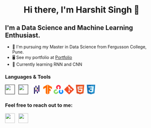 <h1 align="center">Hi there, I'm Harshit Singh 👋</h1>

I'm a Data Science and Machine Learning Enthusiast.
--------------------------

*   📖  I'm pursuing my Master in Data Science from Fergusson College, Pune.
*   🖥️  See my portfolio at <a target="_blank" rel="noreferrer" href="https://harsh502s.github.io/">Portfolio</a>
*   🧠  Currently learning RNN and CNN

### Languages & Tools

<p align="left"><a href="" target="_blank" rel="noreferrer"><img src="https://raw.githubusercontent.com/rahuldkjain/github-profile-readme-generator/master/src/images/icons/ProgrammingLanguages/python.svg" width="32" height="32" /></a> &nbsp;
<a href="" target="_blank" rel="noreferrer"><img src="https://raw.githubusercontent.com/rahuldkjain/github-profile-readme-generator/master/src/images/icons/Database/mysql.svg" width="32" height="32" /></a> &nbsp;
<a href="" target="_blank" rel="noreferrer"><img src="https://raw.githubusercontent.com/devicons/devicon/master/icons/pandas/pandas-original.svg" width="32" height="32" /></a>
<a href="" target="_blank" rel="noreferrer"><img src="https://raw.githubusercontent.com/devicons/devicon/master/icons/tensorflow/tensorflow-original.svg" width="32" height="32" /></a>
<a href="" target="_blank" rel="noreferrer"><img src="https://raw.githubusercontent.com/devicons/devicon/master/icons/opencv/opencv-original.svg" width="32" height="32" /></a>
<a href="" target="_blank" rel="noreferrer"><img src="https://raw.githubusercontent.com/devicons/devicon/master/icons/git/git-original.svg" width="32" height="32" /></a> 
<a href="" target="_blank" rel="noreferrer"><img src="https://raw.githubusercontent.com/devicons/devicon/master/icons/html5/html5-original.svg" width="32" height="32" /></a>
<a href="" target="_blank" rel="noreferrer"><img src="https://raw.githubusercontent.com/devicons/devicon/master/icons/css3/css3-original.svg" width="32" height="32" /></a>
</p>


### Feel free to reach out to me: 

<p align="left"> <a href="https://www.linkedin.com/in/Harsh502singh" target="_blank" rel="noreferrer"><img src="https://raw.githubusercontent.com/danielcranney/readme-generator/main/public/icons/socials/linkedin.svg" width="32" height="32" /></a> &nbsp;
<a href="https://www.instagram.com/the_cropped_guy/" target="_blank" rel="noreferrer"><img src="https://raw.githubusercontent.com/rahuldkjain/github-profile-readme-generator/master/src/images/icons/Social/instagram.svg" width="32" height="32"></a></p>
